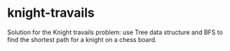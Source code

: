 # knight-travails
Solution for the Knight travails problem: use Tree data structure and BFS to find the shortest path for a knight on a chess board.
